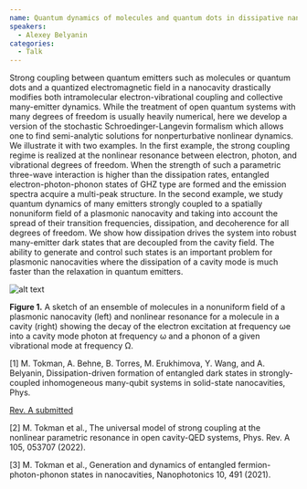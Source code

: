 ```yaml
---
name: Quantum dynamics of molecules and quantum dots in dissipative nanocavities
speakers:
  - Alexey Belyanin
categories:
  - Talk
---
```


Strong coupling between quantum emitters such as molecules or quantum dots and a quantized electromagnetic field in a nanocavity drastically modifies both intramolecular electron-vibrational coupling and collective many-emitter dynamics. While the treatment of open quantum systems with many degrees of freedom is usually heavily numerical, here we develop a version of the stochastic Schroedinger-Langevin formalism which allows one to find semi-analytic solutions for nonperturbative nonlinear dynamics. We illustrate it with two examples. In the first example, the strong coupling regime is realized at the nonlinear resonance between electron, photon, and vibrational degrees of freedom. When the strength of such a parametric three-wave interaction is higher than the dissipation rates, entangled electron-photon-phonon states of GHZ type are formed and the emission spectra acquire a multi-peak structure. In the second example, we study quantum dynamics of many emitters strongly coupled to a spatially nonuniform field of a plasmonic nanocavity and taking into account the spread of their transition frequencies, dissipation, and decoherence for all degrees of freedom. We show how dissipation drives the system into robust many-emitter dark states that are decoupled from the cavity field. The ability to generate and control such states is an important problem for plasmonic nanocavities where the dissipation of a cavity mode is much faster than the relaxation in quantum emitters. 

![alt text](../../assets/speakers_figures/alexeyBelyanin.png)

**Figure 1.** A sketch of an ensemble of molecules in a nonuniform field of a plasmonic nanocavity (left) and nonlinear resonance for a molecule in a cavity (right) showing the decay of the electron excitation at frequency ωe into a cavity mode photon at frequency ω and a phonon of a given vibrational mode at frequency Ω.  

[1] M. Tokman, A. Behne, B. Torres, M. Erukhimova, Y. Wang, and A. Belyanin, Dissipation-driven formation of entangled dark states in strongly-coupled inhomogeneous many-qubit systems in solid-state nanocavities, Phys. 

[Rev. A submitted](https://arxiv.org/abs/2207.09523)

[2] M. Tokman et al., The universal model of strong coupling at the nonlinear parametric resonance in open cavity-QED systems, Phys. Rev. A 105, 053707 (2022).

[3] M. Tokman et al., Generation and dynamics of entangled fermion-photon-phonon states in nanocavities, Nanophotonics 10, 491 (2021).
